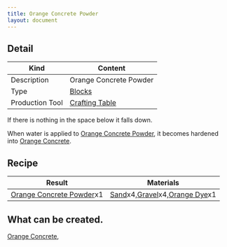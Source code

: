```yaml
---
title: Orange Concrete Powder
layout: document
---
```

## Detail

|Kind|Content|
|---|---|
|Description|Orange Concrete Powder|
|Type|[Blocks](Blocks)|
|Production Tool|[Crafting Table](Crafting_Table)|

If there is nothing in the space below it falls down.

When water is applied to [Orange Concrete Powder](Orange_Concrete_Powder), it becomes hardened into [Orange Concrete](Orange_Concrete).

## Recipe

|Result|Materials|
|---|---|
|[Orange Concrete Powder](Orange_Concrete_Powder)x1|[Sand](Sand)x4,[Gravel](Gravel)x4,[Orange Dye](Orange_Dye)x1|

## What can be created.

[Orange Concrete](Orange_Concrete),
